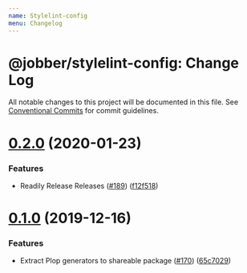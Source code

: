 ```yaml
---
name: Stylelint-config
menu: Changelog
---
```


# @jobber/stylelint-config: Change Log

All notable changes to this project will be documented in this file.
See [Conventional Commits](https://conventionalcommits.org) for commit guidelines.

# [0.2.0](https://github.com/GetJobber/atlantis/compare/@jobber/stylelint-config@0.1.0...@jobber/stylelint-config@0.2.0) (2020-01-23)


### Features

* Readily Release Releases ([#189](https://github.com/GetJobber/atlantis/issues/189)) ([f12f518](https://github.com/GetJobber/atlantis/commit/f12f518443d5c4640d4d6cb95dc6b199b404bf8d))





# [0.1.0](https://github.com/GetJobber/atlantis/compare/@jobber/stylelint-config@0.0.6...@jobber/stylelint-config@0.1.0) (2019-12-16)

### Features

* Extract Plop generators to shareable package
  ([#170](https://github.com/GetJobber/atlantis/issues/170))
  ([65c7029](https://github.com/GetJobber/atlantis/commit/65c7029))
